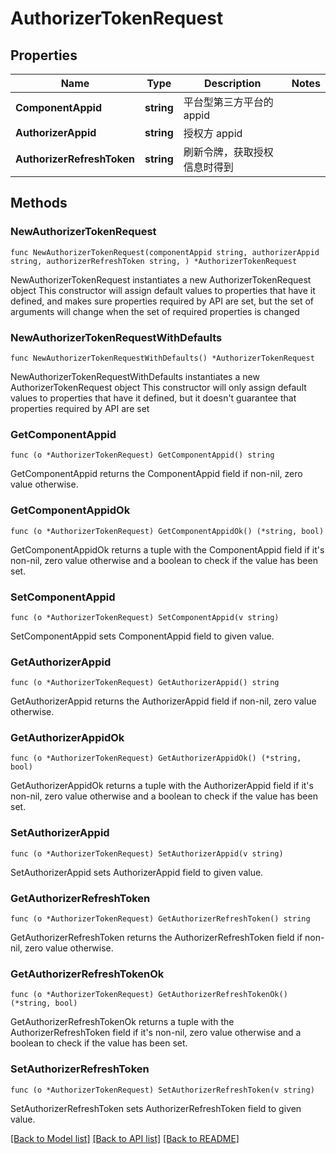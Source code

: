 # AuthorizerTokenRequest

## Properties

Name | Type | Description | Notes
------------ | ------------- | ------------- | -------------
**ComponentAppid** | **string** | 平台型第三方平台的appid | 
**AuthorizerAppid** | **string** | 授权方 appid | 
**AuthorizerRefreshToken** | **string** | 刷新令牌，获取授权信息时得到 | 

## Methods

### NewAuthorizerTokenRequest

`func NewAuthorizerTokenRequest(componentAppid string, authorizerAppid string, authorizerRefreshToken string, ) *AuthorizerTokenRequest`

NewAuthorizerTokenRequest instantiates a new AuthorizerTokenRequest object
This constructor will assign default values to properties that have it defined,
and makes sure properties required by API are set, but the set of arguments
will change when the set of required properties is changed

### NewAuthorizerTokenRequestWithDefaults

`func NewAuthorizerTokenRequestWithDefaults() *AuthorizerTokenRequest`

NewAuthorizerTokenRequestWithDefaults instantiates a new AuthorizerTokenRequest object
This constructor will only assign default values to properties that have it defined,
but it doesn't guarantee that properties required by API are set

### GetComponentAppid

`func (o *AuthorizerTokenRequest) GetComponentAppid() string`

GetComponentAppid returns the ComponentAppid field if non-nil, zero value otherwise.

### GetComponentAppidOk

`func (o *AuthorizerTokenRequest) GetComponentAppidOk() (*string, bool)`

GetComponentAppidOk returns a tuple with the ComponentAppid field if it's non-nil, zero value otherwise
and a boolean to check if the value has been set.

### SetComponentAppid

`func (o *AuthorizerTokenRequest) SetComponentAppid(v string)`

SetComponentAppid sets ComponentAppid field to given value.


### GetAuthorizerAppid

`func (o *AuthorizerTokenRequest) GetAuthorizerAppid() string`

GetAuthorizerAppid returns the AuthorizerAppid field if non-nil, zero value otherwise.

### GetAuthorizerAppidOk

`func (o *AuthorizerTokenRequest) GetAuthorizerAppidOk() (*string, bool)`

GetAuthorizerAppidOk returns a tuple with the AuthorizerAppid field if it's non-nil, zero value otherwise
and a boolean to check if the value has been set.

### SetAuthorizerAppid

`func (o *AuthorizerTokenRequest) SetAuthorizerAppid(v string)`

SetAuthorizerAppid sets AuthorizerAppid field to given value.


### GetAuthorizerRefreshToken

`func (o *AuthorizerTokenRequest) GetAuthorizerRefreshToken() string`

GetAuthorizerRefreshToken returns the AuthorizerRefreshToken field if non-nil, zero value otherwise.

### GetAuthorizerRefreshTokenOk

`func (o *AuthorizerTokenRequest) GetAuthorizerRefreshTokenOk() (*string, bool)`

GetAuthorizerRefreshTokenOk returns a tuple with the AuthorizerRefreshToken field if it's non-nil, zero value otherwise
and a boolean to check if the value has been set.

### SetAuthorizerRefreshToken

`func (o *AuthorizerTokenRequest) SetAuthorizerRefreshToken(v string)`

SetAuthorizerRefreshToken sets AuthorizerRefreshToken field to given value.



[[Back to Model list]](../README.md#documentation-for-models) [[Back to API list]](../README.md#documentation-for-api-endpoints) [[Back to README]](../README.md)


